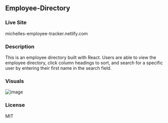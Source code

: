 ## Employee-Directory

### Live Site

michelles-employee-tracker.netlify.com

### Description

This is an employee directory built with React. Users are able to view the employee directory, click column headings to sort, and search for a specific user by entering their first name in the search field.

### Visuals

![image](https://user-images.githubusercontent.com/55159065/73223543-141c8000-412c-11ea-9577-d0279c477f42.png)

### License

MIT
